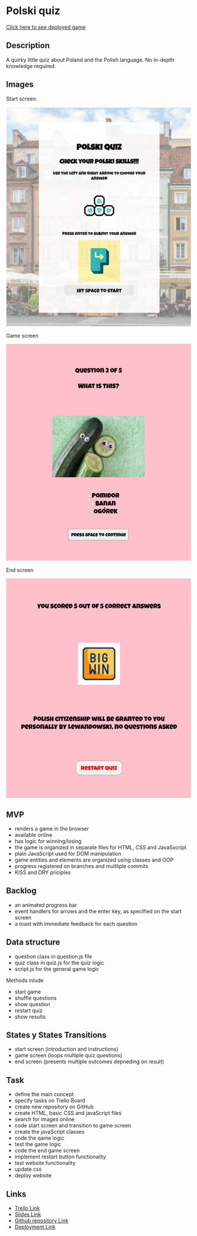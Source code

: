 # Polski quiz

[Click here to see deployed game](https://pikkukurkku.github.io/polski_quiz/)

## Description

A quirky little quiz about Poland and the Polish language. No in-depth knowledge required.

## Images

Start screen:

![start screen](./images/Screenshot%20start%20screen.png)

Game screen

![game screen](./images/Screenshot_game_sceen.png)

End screen

![end screen](./images/Screenshot_endScreen.png)

## MVP

- renders a game in the browser
- available online
- has logic for winning/losing
- the game is organized in separate files for HTML, CSS and JavaSxcript
- plain JavaScript used for DOM manipulation
- game entities and elements are organized using classes and OOP
- progress registered on branches and multliple commits
- KISS and DRY priciples

## Backlog

- an animated progress bar
- event handlers for arrows and the enter key, as specified on the start screen
- a toast with immediate feedback for each question

## Data structure

- question class in question.js file
- quiz class in quiz.js for the quiz logic
- script.js for the general game logic

Methods inlude

- start game
- shuffle questions
- show question
- restart quiz
- show results

## States y States Transitions

- start screen (introduction and instructions)
- game screen (loops multiple quiz questions)
- end screen (presents multiple outcomes depneding on result)

## Task

- define the main concept
- specify tasks on Trello Board
- create new repository on GitHub
- create HTML, basic CSS and javaScript files
- search for images online
- code start screen and transition to game screen
- create the javaScript classes
- code the qame logic
- test the game logic
- code the end game screen
- implement restart button functionality
- test website functionality
- update css
- deploy website

## Links

- [Trello Link](https://trello.com/b/HXiTWsPR/polski-quiz)
- [Slides Link](https://prezi.com/p/edit/irgcw7iangz1/)
- [Github repository Link](https://github.com/pikkukurkku/polski_quiz)
- [Deployment Link](https://pikkukurkku.github.io/polski_quiz/)
